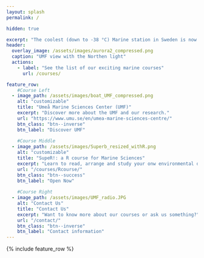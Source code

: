 ```yaml
---
layout: splash
permalink: /

hidden: true

excerpt: "The coolest (down to -38 °C) Marine station in Sweden is now offering advanced courses:"
header:
  overlay_image: /assets/images/aurora2_compressed.png
  caption: "UMF view with the Northen light"
  actions:
    - label: "See the list of our exciting marine courses"
      url: /courses/

feature_row:
    #Course Left
  - image_path: /assets/images/boat_UMF_compressed.png
    alt: "customizable"
    title: "Umeå Marine Sciences Center (UMF)"
    excerpt: "Discover more about the UMF and our research."
    url: "https://www.umu.se/en/umea-marine-sciences-centre/"
    btn_class: "btn--inverse"
    btn_label: "Discover UMF"
    
    #Course Middle
  - image_path: /assets/images/Superb_resized_withR.png
    alt: "customizable"
    title: "SupeR!: a R course for Marine Sciences"
    excerpt: "Learn to read, arrange and study your onw environmental data with R."
    url: "/courses/Rcourse/"
    btn_class: "btn--success"
    btn_label: "Open Now"
    
    #Course Right
  - image_path: /assets/images/UMF_radio.JPG
    alt: "Contact Us"
    title: "Contact Us"
    excerpt: "Want to know more about our courses or ask us something?"
    url: "/contact/"
    btn_class: "btn--inverse"
    btn_label: "Contact information"   
---
```


{% include feature_row %}